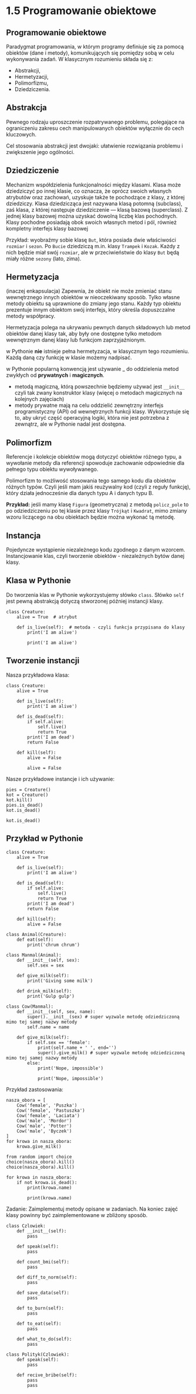 1.5 Programowanie obiektowe
===========================

Programowanie obiektowe
-----------------------
Paradygmat programowania, w którym programy definiuje się za pomocą obiektów (dane i metody), komunikujących się pomiędzy sobą w celu wykonywania zadań.
W klasycznym rozumieniu składa się z:
* Abstrakcji,
* Hermetyzacji,
* Polimorfizmu,
* Dziedziczenia.

Abstrakcja
----------
Pewnego rodzaju uproszczenie rozpatrywanego problemu, polegające na ograniczeniu zakresu cech manipulowanych obiektów wyłącznie do cech kluczowych.

Cel stosowania abstrakcji jest dwojaki: ułatwienie rozwiązania problemu i zwiększenie jego ogólności.

Dziedziczenie
-------------
Mechanizm współdzielenia funkcjonalności między klasami. Klasa może dziedziczyć po innej klasie, co oznacza, że oprócz swoich własnych atrybutów oraz zachowań, uzyskuje także te pochodzące z klasy, z której dziedziczy. Klasa dziedzicząca jest nazywana klasą potomną (subclass), zaś klasa, z której następuje dziedziczenie — klasą bazową (superclass). Z jednej klasy bazowej można uzyskać dowolną liczbę klas pochodnych. Klasy pochodne posiadają obok swoich własnych metod i pól, również kompletny interfejs klasy bazowej

Przykład: wyobraźmy sobie klasę `But`, która posiada dwie właściwości `rozmiar` i `sezon`. Po `Bucie` dziedziczą m.in. klasy `Trampek` i `Kozak`. Każdy z nich będzie miał swój `rozmiar`, ale w przeciwieństwie do klasy `But` będą miały różne `sezony` (lato, zima).

Hermetyzacja
------------
(inaczej enkapsulacja) Zapewnia, że obiekt nie może zmieniać stanu wewnętrznego innych obiektów w nieoczekiwany sposób. Tylko własne metody obiektu są uprawnione do zmiany jego stanu. Każdy typ obiektu prezentuje innym obiektom swój interfejs, który określa dopuszczalne metody współpracy.

Hermetyzacja polega na ukrywaniu pewnych danych składowych lub metod obiektów danej klasy tak, aby były one dostępne tylko metodom wewnętrznym danej klasy lub funkcjom zaprzyjaźnionym.

w Pythonie **nie** istnieje pełna hermetyzacja, w klasycznym tego rozumieniu. Każdą daną czy funkcję w klasie możemy nadpisać.

w Pythonie popularną konwencją jest używanie _ do oddzielenia metod zwykłych od **prywatnych** i **magicznych**.

* metodą magiczną, którą powszechnie będziemy używać jest `__init__` czyli tak zwany konstruktor klasy (więcej o metodach magicznych na kolejnych zajęciach)
* metody prywatne mają na celu oddzielić zewnętrzny interfejs programistyczny (API) od wewnętrznych funkcji klasy. Wykorzystuje się to, aby ukryć część operacyjną logiki, która nie jest potrzebna z zewnątrz, ale w Pythonie nadal jest dostępna.

Polimorfizm
-----------
Referencje i kolekcje obiektów mogą dotyczyć obiektów różnego typu, a wywołanie metody dla referencji spowoduje zachowanie odpowiednie dla pełnego typu obiektu wywoływanego.

Polimorfizm to możliwość stosowania tego samego kodu dla obiektów różnych typów. Czyli jeśli mam jakiś reużywalny kod (czyli z reguły funkcję), który działa jednocześnie dla danych typu A i danych typu B.

**Przykład:**
jeśli mamy klasę `Figura` (geometryczna) z metodą `policz_pole` to po odziedziczeniu po tej klasie przez klasy `Trójkąt` i `Kwadrat`, mimo zmiany wzoru liczącego na obu obiektach będzie można wykonać tą metodę.

Instancja
---------
Pojedyncze wystąpienie niezależnego kodu zgodnego z danym wzorcem.
Instancjowanie klas, czyli tworzenie obiektów - niezależnych bytów danej klasy.

Klasa w Pythonie
----------------

Do tworzenia klas w Pythonie wykorzystujemy słówko `class`.
Słówko `self` jest pewną abstrakcją dotyczą stworzonej później instancji klasy.

```python3
class Creature:
    alive = True  # atrybut

    def is_live(self):  # metoda - czyli funkcja przypisana do klasy
        print('I am alive')

        print('I am alive')

```

Tworzenie instancji
-------------------

Nasza przykładowa klasa:

```python3
class Creature:
    alive = True

    def is_live(self):
        print('I am alive')

    def is_dead(self):
        if self.alive:
            self.live()
            return True
        print('I am dead')
        return False

    def kill(self):
        alive = False

        alive = False

```

Nasze przykładowe instancje i ich używanie:

```python3
pies = Creature()
kot = Creature()
kot.kill()
pies.is_dead()
kot.is_dead()

kot.is_dead()

```

Przykład w Pythonie
-------------------

```python3
class Creature:
    alive = True

    def is_live(self):
        print('I am alive')

    def is_dead(self):
        if self.alive:
            self.live()
            return True
        print('I am dead')
        return False

    def kill(self):
        alive = False

class Animal(Creature):
    def eat(self):
        print('chrum chrum')

class Manmal(Animal):
    def __init__(self, sex):
        self.sex = sex

    def give_milk(self):
        print('Giving some milk')

    def drink_milk(self):
        print('Gulp gulp')

class Cow(Manmal):
    def __init__(self, sex, name):
        super().__init__(sex) # super wyzwale metodę odziedziczoną mimo tej samej nazwy metody
        self.name = name

    def give_milk(self):
        if self.sex == 'female':
            print(self.name + ' ', end='')
            super().give_milk() # super wyzwale metodę odziedziczoną mimo tej samej nazwy metody
        else:
            print('Nope, impossible')

            print('Nope, impossible')

```

Przykład zastosowania:

```python3
nasza_obora = [
    Cow('female', 'Puszka')
    Cow('female', 'Pastuszka')
    Cow('female', 'Laciata')
    Cow('male', 'Mordor')
    Cow('male', 'Potter')
    Cow('male', 'Byczek')
]
for krowa in nasza_obora:
    krowa.give_milk()

from random import choice
choice(nasza_obora).kill()
choice(nasza_obora).kill()

for krowa in nasza_obora:
    if not krowa.is_dead():
        print(krowa.name)

        print(krowa.name)

```

Zadanie:
Zaimplementuj metody opisane w zadaniach. Na koniec zajęć klasy powinny być zaimplementowane w zbliżony sposób.

```python3
class Czlowiek:
    def __init__(self):
        pass

    def speak(self):
        pass

    def count_bmi(self):
        pass

    def diff_to_norm(self):
        pass

    def save_data(self):
        pass

    def to_burn(self):
        pass

    def to_eat(self):
        pass

    def what_to_do(self):
        pass

class Polityk(Czlowiek):
    def speak(self):
        pass

    def recive_bribe(self):
        pass
        pass
```

